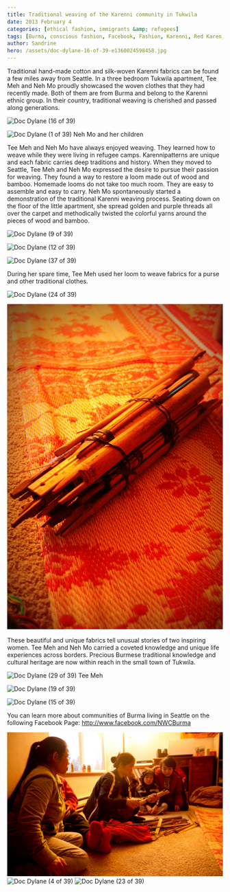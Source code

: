 ```yaml
---
title: Traditional weaving of the Karenni community in Tukwila
date: 2013 February 4
categories: [ethical fashion, immigrants &amp; refugees]
tags: [Burma, conscious fashion, Facebook, Fashion, Karenni, Red Karen, Seattle, slow fashion, Textile, Tukwila Washington, Weaving]
author: Sandrine
hero: /assets/doc-dylane-16-of-39-e1360024598458.jpg
---
```

Traditional hand-made cotton and silk-woven Karenni fabrics can be found a few miles away from Seattle. In a three bedroom Tukwila apartment, Tee Meh and Neh Mo proudly showcased the woven clothes that they had recently made. Both of them are from Burma and belong to the Karenni ethnic group. In their country, traditional weaving is cherished and passed along generations.

![Doc Dylane (16 of 39)](/assets/doc-dylane-16-of-39.jpg?w=470)

![Doc Dylane (1 of 39)](/assets/doc-dylane-1-of-391.jpg?w=470)
Neh Mo and her children

Tee Meh and Neh Mo have always enjoyed weaving. They learned how to weave while they were living in refugee camps. Karennipatterns are unique and each fabric carries deep traditions and history. When they moved to Seattle, Tee Meh and Neh Mo expressed the desire to pursue their passion for weaving. They found a way to restore a loom made out of wood and bamboo. Homemade looms do not take too much room. They are easy to assemble and easy to carry. Neh Mo spontaneously started a demonstration of the traditional Karenni weaving process. Seating down on the floor of the little apartment, she spread golden and purple threads all over the carpet and methodically twisted the colorful yarns around the pieces of wood and bamboo.

![Doc Dylane (9 of 39)](/assets/doc-dylane-9-of-39.jpg?w=470)

![Doc Dylane (12 of 39)](/assets/doc-dylane-12-of-39.jpg?w=470)

![Doc Dylane (37 of 39)](/assets/doc-dylane-37-of-39.jpg?w=470)

During her spare time, Tee Meh used her loom to weave fabrics for a purse and other traditional clothes.

![Doc Dylane (24 of 39)](/assets/doc-dylane-24-of-39.jpg?w=334)

![Doc Dylane (26 of 39)](/assets/doc-dylane-26-of-39.jpg?w=313)

These beautiful and unique fabrics tell unusual stories of two inspiring women. Tee Meh and Neh Mo carried a coveted knowledge and unique life experiences across borders. Precious Burmese traditional knowledge and cultural heritage are now within reach in the small town of Tukwila.

![Doc Dylane (29 of 39)](/assets/doc-dylane-29-of-39.jpg?w=286)
Tee Meh

![Doc Dylane (19 of 39)](/assets/doc-dylane-19-of-39.jpg?w=470 "Neh Mo and her children")

![Doc Dylane (15 of 39)](/assets/doc-dylane-15-of-391.jpg?w=330)

You can learn more about communities of Burma living in Seattle on the following Facebook Page: http://www.facebook.com/NWCBurma

![Doc Dylane (20 of 39)](/assets/doc-dylane-20-of-391.jpg?w=470)
![Doc Dylane (4 of 39)](/assets/doc-dylane-4-of-391.jpg?w=470)
![Doc Dylane (23 of 39)](/assets/doc-dylane-23-of-39.jpg?w=317)